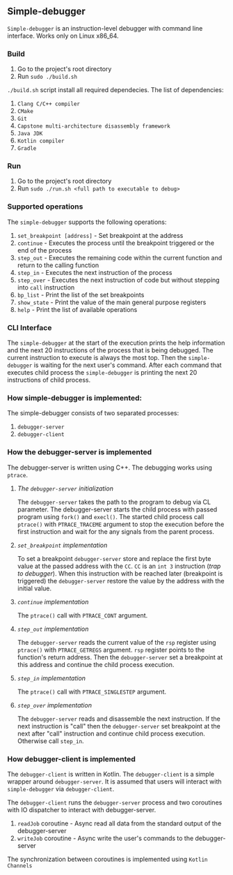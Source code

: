 ## Simple-debugger

`Simple-debugger` is an instruction-level debugger with command line interface. Works only on Linux x86_64.

### Build
1. Go to the project's root directory
2. Run `sudo ./build.sh`

`./build.sh` script install all required dependecies.
The list of dependencies:
1. `Clang C/C++ compiler`
2. `CMake`
3. `Git`
4. `Capstone multi-architecture disassembly framework`
5. `Java JDK`
6. `Kotlin compiler`
7. `Gradle`

### Run
1. Go to the project's root directory
2. Run `sudo ./run.sh <full path to executable to debug>`

### Supported operations
The `simple-debugger` supports the following operations:
1. `set_breakpoint [address]` - Set breakpoint at the address
2. `continue` - Executes the process until the breakpoint triggered or the end of the process
3. `step_out` - Executes the remaining code within the current function and return to the calling function
4. `step_in`  - Executes the next instruction of the process
5. `step_over` - Executes the next instruction of code but without stepping into `call` instruction
6. `bp_list` - Print the list of the set breakpoints
7. `show_state` - Print the value of the main general purpose registers
8. `help` - Print the list of available operations

### CLI Interface
The `simple-debugger` at the start of the execution prints the help information and the next 20 instructions of the process that is being debugged. The current instruction to execute is always the most top. 
Then the `simple-debugger` is waiting for the next user's command. After each command that executes child process the `simple-debugger` is printing the next 20 instructions of child process.

### How simple-debugger is implemented:
The simple-debugger consists of two separated processes: 
1. `debugger-server`
2. `debugger-client`

### How the debugger-server is implemented
The debugger-server is written using C++. The debugging works using `ptrace`. 
1. _The `debugger-server` initialization_
   
   The `debugger-server` takes the path to the program to debug via CL parameter. The debugger-server starts the child process with passed program using `fork()` and `execl()`.
   The started child process call `ptrace()` with `PTRACE_TRACEME` argument to stop the execution before the first instruction and wait for the any signals from the parent process.
   
2. _`set_breakpoint` implementation_

   To set a breakpoint `debugger-server` store and replace the first byte value at the passed address with the `CC`. `CC` is an `int 3` instruction (_trap to debugger_).
   When this instruction with be reached later (breakpoint is triggered) the `debugger-server` restore the value by the address with the initial value.

3. _`continue` implementation_

   The `ptrace()` call with `PTRACE_CONT` argument.

4. _`step_out` implementation_

   The `debugger-server` reads the current value of the `rsp` register using `ptrace()` with `PTRACE_GETREGS` argument. `rsp` register points to the function's return address. Then the `debugger-server` set a breakpoint at this address and continue the child process execution.

5. _`step_in` implementation_

   The `ptrace()` call with `PTRACE_SINGLESTEP` argument.
    
6. _`step_over` implementation_

   The `debugger-server` reads and disassemble the next instruction. If the next instruction is "call" then the `debugger-server` set breakpoint at the next after "call" instruction and continue child process execution. Otherwise call `step_in`. 
   
### How debugger-client is implemented
The `debugger-client` is written in Kotlin. The `debugger-client` is a simple wrapper around `debugger-server`. It is assumed that users will interact with `simple-debugger` via `debugger-client`.

The `debugger-client` runs the `debugger-server` process and two coroutines with IO dispatcher to interact with debugger-server. 

1. `readJob` coroutine - Async read all data from the standard output of the debugger-server
2. `writeJob` coroutine - Async write the user's commands to the debugger-server

The synchronization between coroutines is implemented using `Kotlin Channels`
